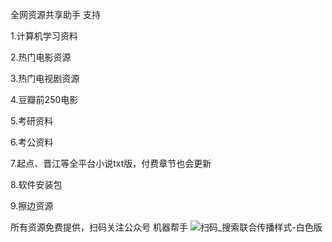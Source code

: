 全网资源共享助手
支持


1.计算机学习资料


2.热门电影资源


3.热门电视剧资源


4.豆瓣前250电影


5.考研资料


6.考公资料


7.起点、晋江等全平台小说txt版，付费章节也会更新


8.软件安装包


9.擦边资源

所有资源免费提供，扫码关注公众号
机器帮手
![扫码_搜索联合传播样式-白色版](https://github.com/ayue37/baiduyun-xunleiyun-pdf-txt-mp4/assets/66460929/b7930ddb-b402-4597-8212-61dafc6aa345)
